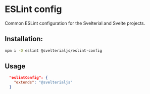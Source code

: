 # ESLint config

Common ESLint configuration for the Svelterial and Svelte projects.

## Installation:

```bash
npm i -D eslint @svelterialjs/eslint-config
```

## Usage

```json
  "eslintConfig": {
    "extends": "@svelterialjs"
  }
```